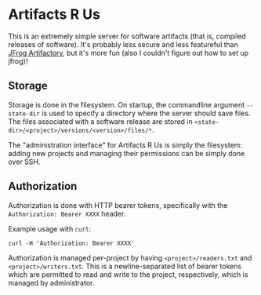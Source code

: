 # Artifacts R Us

This is an extremely simple server for software artifacts (that is, compiled releases of software). It's probably less secure and less featureful than [JFrog Artifactory](https://jfrog.com/artifactory/), but it's more fun (also I couldn't figure out how to set up jfrog)!

## Storage

Storage is done in the filesystem. On startup, the commandline argument `--state-dir` is used to specify a directory where the server should save files. The files associated with a software release are stored in `<state-dir>/<project>/versions/<version>/files/*`.

The "administration interface" for Artifacts R Us is simply the filesystem: adding new projects and managing their permissions can be simply done over SSH.

## Authorization

Authorization is done with HTTP bearer tokens, specifically with the `Authorization: Bearer XXXX` header.

Example usage with `curl`:

```
curl -H 'Authorization: Bearer XXXX'
```

Authorization is managed per-project by having `<project>/readers.txt` and `<project>/writers.txt`. This is a newline-separated list of bearer tokens which are permitted to read and write to the project, respectively, which is managed by administrator.

